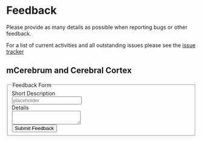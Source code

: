 <script src='http://ajax.googleapis.com/ajax/libs/jquery/1.10.1/jquery.min.js' type='text/javascript'></script>

# Feedback
Please provide as many details as possible when reporting bugs or other feedback.

For a list of current activities and all outstanding issues please see the <a href='https://www.pivotaltracker.com/n/projects/1982081' target='_blank'>issue tracker</a>

## mCerebrum and Cerebral Cortex

<div id="md2kform">
<form class="form-horizontal">
<fieldset>

<!-- Form Name -->
<legend>Feedback Form</legend>

<!-- Text input-->
<div class="form-group">
  <label class="col-md-4 control-label" for="textinput">Short Description</label>
  <div class="col-md-4">
  <input id="name" name="textinput" type="text" placeholder="placeholder" class="form-control input-md" required="">

  </div>
</div>

<!-- Textarea -->
<div class="form-group">
  <label class="col-md-4 control-label" for="textarea">Details</label>
  <div class="col-md-4">
    <textarea class="form-control" id="description" name="textarea"></textarea>
  </div>
</div>

<!-- Button -->
<div class="form-group">
  <label class="col-md-4 control-label" for="singlebutton"></label>
  <div class="col-md-4">
    <button type="button" id="doit_link" name="singlebutton" class="btn btn-primary">Submit Feedback</button>
  </div>
</div>

</fieldset>
</form>
</div>

<div style='margin:40px'>
  <p id='result_title'></p>
  <ul id='result_area'>
  </ul>
</div>


<script type='text/javascript'>

 $(document).ready(function() {

  function executeTrackerApiFetch() {
    // get parameters
    var token = 'a0a5ef1b94467ef44d393b7e2d01569d';
    var projectId = 1982081;

    // compose request URL
    var url = 'https://www.pivotaltracker.com/services/v5';
    url += '/projects/' + projectId;
    url += '/stories';

    object = {
              name: $('#name').val(),
              description: $('#description').val(),
             }
    console.log(object)
    // do API request to get story names
    $.ajax({
      type: "POST",
      url: url,
      data: object,
      dataType: "json",
      beforeSend: function(xhr) {
        xhr.setRequestHeader('X-TrackerToken', token);
      }
    }).done(displayTrackerApiResponse);
  }

  function displayTrackerApiResponse(stories) {
    $('#result_title').html('Feedback submitted successfully');
    $('#name').val('');
    $('#description').val('');
  }

  $(function() {
    $('#doit_link').click(executeTrackerApiFetch);
  });
});
</script>
